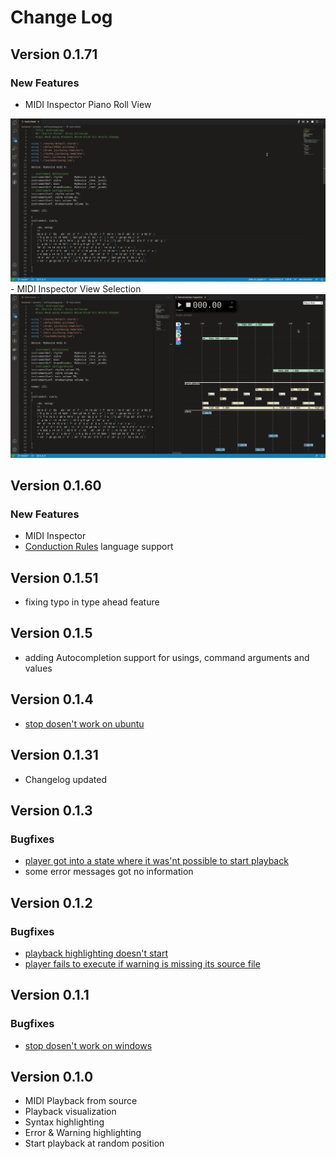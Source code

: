 # Change Log
## Version 0.1.71
### New Features
- MIDI Inspector Piano Roll View
<img src="https://raw.githubusercontent.com/werckme/werckmeister-codext/master/assets/features/werckmeister-inspector-piano-roll.gif">
- MIDI Inspector View Selection
<img src="https://raw.githubusercontent.com/werckme/werckmeister-codext/master/assets/features/werckmeister-inspector-view-switch.gif">



## Version 0.1.60
### New Features
- MIDI Inspector
- [Conduction Rules](https://werckme.github.io/manual#conduction-rules) language support
## Version 0.1.51
 - fixing typo in type ahead feature
## Version 0.1.5
 - adding Autocompletion support for usings, command arguments and values
## Version 0.1.4
 - [stop dosen't work on ubuntu](https://github.com/werckme/werckmeister-codext/issues/16)

## Version 0.1.31
* Changelog updated

## Version 0.1.3
### Bugfixes

- [player got into a state where it was'nt possible to start playback](https://github.com/werckme/werckmeister-codext/issues/13)
- some error messages got no information 

## Version 0.1.2
### Bugfixes

 - [playback highlighting doesn't start](https://github.com/werckme/werckmeister-codext/issues/9)
 - [player fails to execute if warning is missing its source file](https://github.com/werckme/werckmeister-codext/issues/10)


## Version 0.1.1
### Bugfixes

 - [stop dosen't work on windows](https://github.com/werckme/werckmeister-codext/issues/6)

## Version 0.1.0

- MIDI Playback from source
- Playback visualization
- Syntax highlighting
- Error & Warning highlighting
- Start playback at random position